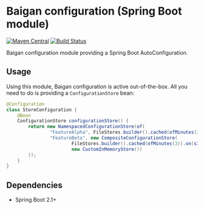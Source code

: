 # Baigan configuration (Spring Boot module)

[![Maven Central](https://img.shields.io/maven-central/v/org.zalando/baigan-config.svg)](https://maven-badges.herokuapp.com/maven-central/org.zalando/baigan-config)
[![Build Status](https://img.shields.io/travis/lukasniemeier-zalando/baigan-config/master.svg)](https://travis-ci.org/lukasniemeier-zalando/baigan-config)

Baigan configuration module providing a Spring Boot AutoConfiguration.

## Usage

Using this module, Baigan configuration is active out-of-the-box.
All you need to do is providing a `ConfigurationStore` bean:

```java
@Configuration
class StoreConfiguration {
    @Bean
    ConfigurationStore configurationStore() {
        return new NamespacedConfigurationStore(of(
                "FeatureAlpha", FileStores.builder().cached(ofMinutes(2)).onLocalFile(Path.of("example.json")).asJson(),
                "FeatureBeta", new CompositeConfigurationStore(
                        FileStores.builder().cached(ofMinutes(3)).on(s3("my-bucket", "config.yaml")).asYaml(),
                        new CustomInMemoryStore())
        ));
    }
}
```

## Dependencies

* Spring Boot 2.1+